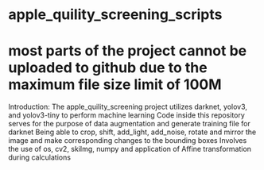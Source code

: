 # apple_quility_screening_scripts
# most parts of the project cannot be uploaded to github due to the maximum file size limit of 100M

Introduction:
The apple_quility_screening project utilizes darknet, yolov3, and yolov3-tiny to perform machine learning
Code inside this repository serves for the purpose of data augmentation and generate training file for darknet
Being able to crop, shift, add_light, add_noise, rotate and mirror the image and make corresponding changes to the bounding boxes
Involves the use of os, cv2, skiImg, numpy and application of Affine transformation during calculations

